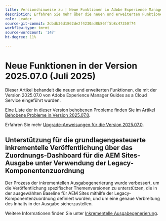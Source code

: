 ```yaml
---
title: Versionshinweise zu | Neue Funktionen in Adobe Experience Manager Guides Version 2025.07.0
description: Erfahren Sie mehr über die neuen und erweiterten Funktionen der Version 2025.07.0 von Adobe Experience Manager Guides
role: Leader
source-git-commit: 2dbdb36d1862de2f4230ad8b86ff5b8c47350f74
workflow-type: tm+mt
source-wordcount: '147'
ht-degree: 11%

---
```


# Neue Funktionen in der Version 2025.07.0 (Juli 2025)

Dieser Artikel behandelt die neuen und erweiterten Funktionen, die mit der Version 2025.07.0 von Adobe Experience Manager Guides as a Cloud Service eingeführt wurden.

Eine Liste der in dieser Version behobenen Probleme finden Sie im Artikel [Behobene Probleme in Version 2025.07.0](fixed-issues-2025-07-0.md).

Erfahren Sie mehr [Upgrade-Anweisungen für die Version 2025.07.0](../release-info/upgrade-instructions-2025-07-0.md).

## Unterstützung für die grundlagengesteuerte inkrementelle Veröffentlichung über das Zuordnungs-Dashboard für die AEM Sites-Ausgabe unter Verwendung der Legacy-Komponentenzuordnung

Der Prozess der inkrementellen Ausgabegenerierung wurde verbessert, um die Veröffentlichung spezifischer Themenversionen zu unterstützen, die in der ausgewählten Baseline für AEM Sites mithilfe der Legacy-Komponentenzuordnung definiert wurden, und um eine genaue Verbreitung des Inhalts in der Ausgabe sicherzustellen.

Weitere Informationen finden Sie unter [Inkrementelle Ausgabegenerierung](../user-guide/generate-output-aem-site.md).
